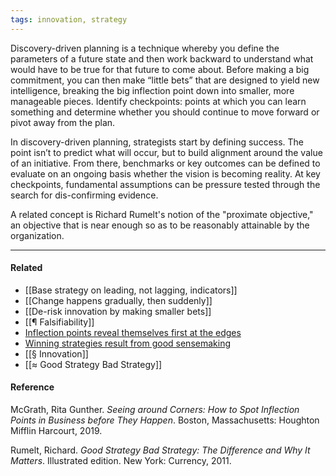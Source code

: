 ```yaml
---
tags: innovation, strategy
---
```


Discovery-driven planning is a technique whereby you define the parameters of a future state and then work backward to understand what would have to be true for that future to come about. Before making a big commitment, you can then make “little bets” that are designed to yield new intelligence, breaking the big inflection point down into smaller, more manageable pieces. Identify checkpoints: points at which you can learn something and determine whether you should continue to move forward or pivot away from the plan.

In discovery-driven planning, strategists start by defining success. The point isn’t to predict what will occur, but to build alignment around the value of an initiative. From there, benchmarks or key outcomes can be defined to evaluate on an ongoing basis whether the vision is becoming reality. At key checkpoints, fundamental assumptions can be pressure tested through the search for dis-confirming evidence.

A related concept is Richard Rumelt's notion of the "proximate objective," an objective that is near enough so as to be reasonably attainable by the organization.

---

#### Related

- [[Base strategy on leading, not lagging, indicators]]
- [[Change happens gradually, then suddenly]]
- [[De-risk innovation by making smaller bets]]
- [[¶ Falsifiability]]
- [Inflection points reveal themselves first at the edges](https://publish.obsidian.md/mobydiction/notes/Inflection+points+reveal+themselves+first+at+the+edges)
- [Winning strategies result from good sensemaking](https://publish.obsidian.md/mobydiction/notes/Winning+strategies+result+from+good+sensemaking)
- [[§ Innovation]]
- [[≈ Good Strategy Bad Strategy]]

#### Reference

McGrath, Rita Gunther. _Seeing around Corners: How to Spot Inflection Points in Business before They Happen_. Boston, Massachusetts: Houghton Mifflin Harcourt, 2019.

Rumelt, Richard. _Good Strategy Bad Strategy: The Difference and Why It Matters_. Illustrated edition. New York: Currency, 2011.
